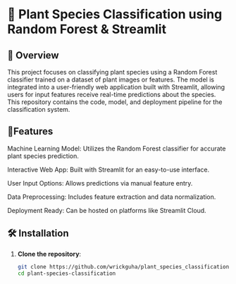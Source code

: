 # 🌱 Plant Species Classification using Random Forest & Streamlit

## 📖 Overview  
This project focuses on classifying plant species using a Random Forest classifier trained on a dataset of plant images or features. The model is integrated into a user-friendly web application built with Streamlit, allowing users for input features receive real-time predictions about the species. This repository contains the code, model, and deployment pipeline for the classification system.

## 🚀Features


Machine Learning Model: Utilizes the Random Forest classifier for accurate plant species prediction.

Interactive Web App: Built with Streamlit for an easy-to-use interface.

User Input Options: Allows predictions via manual feature entry.

Data Preprocessing: Includes feature extraction and data normalization.

Deployment Ready: Can be hosted on platforms like Streamlit Cloud.

## 🛠️ Installation  
1. **Clone the repository**:  
   ```bash
   git clone https://github.com/wrickguha/plant_species_classification.git
   cd plant-species-classification
